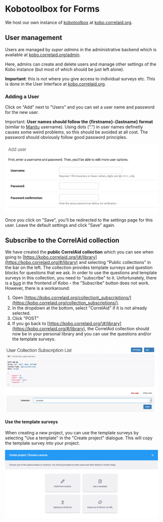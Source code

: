 # Kobotoolbox for Forms

We host our own instance of [kobotoolbox](https://www.kobotoolbox.org/) at [kobo.correlaid.org](https://kobo.correlaid.org).

## User management

Users are managed by _super admins_ in the administrative backend which is available at [kobo.correlaid.org/admin](https://kobo.correlaid.org/admin).

Here, admins can create and delete users and manage other settings of the Kobo instance \(but most of which should be just left alone\). 

**Important**: this is not where you give access to individual surveys etc. This is done in the User Interface at [kobo.correlaid.org](https://kobo.correlaid.org).

### Adding a User

Click on "Add" next to "Users" and you can set a user name and password for the new user. 

Important: **User names should follow the {firstname}-{lastname} format** \(similar to [Manitu](email.md#user-name-and-inbox) username\). Using dots \("."\) in user names definetly causes some weird problems, so this should be avoided at all cost. The password should obviously follow good password principles.  

![](../../.gitbook/assets/screenshot-2021-03-03-at-09.53.17.png)

Once you click on "Save", you'll be redirected to the settings page for this user. Leave the default settings and click "Save" again.

## Subscribe to the CorrelAid collection

We have created the **public CorrelAid collection** which you can see when going to [https://kobo.correlaid.org/\#/library](https://kobo.correlaid.org/#/library) and selecting "Public collections" in the bar on the left. The collection provides template surveys and question blocks for questions that we ask. In order to use the questions and template surveys in this collection, you need to "subscribe" to it. Unfortunately, there is a [bug](https://github.com/kobotoolbox/kpi/issues/2813) in the frontend of Kobo - the "Subscribe" button does not work. However, there is a workaround:

1. Open [https://kobo.correlaid.org/collection\_subscriptions/](https://kobo.correlaid.org/collection_subscriptions/). 
2. In the dropdown at the bottom, select "CorrelAid" if it is not already selected. 
3. Click "POST"
4. If you go back to [https://kobo.correlaid.org/\#/library](https://kobo.correlaid.org/#/library), the CorrelAid collection should now be in your personal library and you can use the questions and/or the template surveys.

![](../../.gitbook/assets/screenshot-2021-03-03-at-10.04.42.png)

#### Use the template surveys

When creating a new project, you can use the template surveys by selecting "Use a template" in the "Create project" dialogue. This will copy the template survey into your project.

![](../../.gitbook/assets/screenshot-2021-03-03-at-10.09.44.png)







